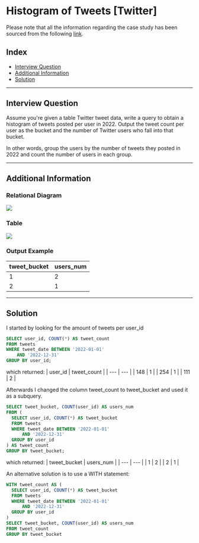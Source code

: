 # Histogram of Tweets [Twitter]
Please note that all the information regarding the case study has been sourced from the following [link](https://datalemur.com/questions/sql-histogram-tweets).

## Index
 - [Interview Question](#Interview-Question)
 - [Additional Information](#Additional-Information)
 - [Solution](#Solution)

***

## Interview Question
Assume you're given a table Twitter tweet data, write a query to obtain a histogram of tweets posted per user in 2022. Output the tweet count per user as the bucket and the number of Twitter users who fall into that bucket.

In other words, group the users by the number of tweets they posted in 2022 and count the number of users in each group.

***

## Additional Information

### Relational Diagram
<p align="left">
  <img src="https://github.com/Mati-DB/SQL-Interiview-Questions/assets/170549189/8e5b7b4b-1e4c-47f1-a70e-fc3c7f3627fe"/>
</p>

### Table
<p align="left">
  <img src="https://github.com/Mati-DB/SQL-Interiview-Questions/assets/170549189/45091782-7faf-426e-98e6-712dc13ec3c2">
</p>

### Output Example

| tweet_bucket | users_num |
|-------|-------|
| 1 | 2 |
| 2 | 1 |
***

## Solution
I started by looking for the amount of tweets per user_id

````sql
SELECT user_id, COUNT(*) AS tweet_count
FROM tweets
WHERE tweet_date BETWEEN '2022-01-01'
    AND '2022-12-31'
GROUP BY user_id;
````
which returned:
| user_id | tweet_count |
| --- | --- |
| 148 | 1 |
| 254 | 1 |
| 111 | 2 |

Afterwards I changed the column tweet_count to tweet_bucket and used it as a subquery.

````sql
SELECT tweet_bucket, COUNT(user_id) AS users_num
FROM (
  SELECT user_id, COUNT(*) AS tweet_bucket
  FROM tweets
  WHERE tweet_date BETWEEN '2022-01-01'
      AND '2022-12-31'
  GROUP BY user_id
) AS tweet_count
GROUP BY tweet_bucket;
````
which returned:
| tweet_bucket | users_num |
| --- | --- |
| 1 | 2 |
| 2 | 1 |

An alternative solution is to use a WITH statement:

````sql
WITH tweet_count AS (
  SELECT user_id, COUNT(*) AS tweet_bucket
  FROM tweets
  WHERE tweet_date BETWEEN '2022-01-01'
      AND '2022-12-31'
  GROUP BY user_id
)
SELECT tweet_bucket, COUNT(user_id) AS users_num
FROM tweet_count
GROUP BY tweet_bucket
````
